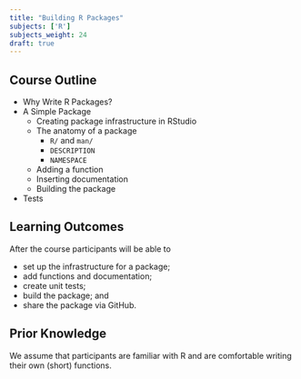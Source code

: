```yaml
---
title: "Building R Packages"
subjects: ['R']
subjects_weight: 24
draft: true
---
```


## Course Outline

- Why Write R Packages?
- A Simple Package
  - Creating package infrastructure in RStudio
  - The anatomy of a package
    - `R/` and `man/`
    - `DESCRIPTION`
    - `NAMESPACE`
  - Adding a function
  - Inserting documentation
  - Building the package
- Tests
  
## Learning Outcomes

After the course participants will be able to

- set up the infrastructure for a package;
- add functions and documentation;
- create unit tests;
- build the package; and
- share the package via GitHub.

## Prior Knowledge

We assume that participants are familiar with R and are comfortable writing their own (short) functions.
